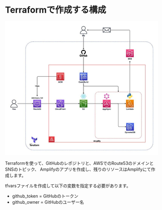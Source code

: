 # Terraformで作成する構成
<img width="600" alt="terraform.jpg" src="./terraform.jpg">

Terraformを使って、GitHubのレポジトリと、AWSでのRoute53のドメインとSNSのトピック、
Amplifyのアプリを作成し、残りのリソースはAmplifyにて作成します。

tfvarsファイルを作成して以下の変数を指定する必要があります。
- github_token   =  GitHubのトークン
- github_owner   =  GitHubのユーザー名